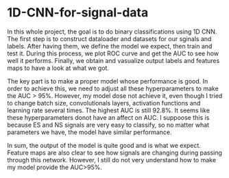 # 1D-CNN-for-signal-data

In this whole project, the goal is to do binary classifications using 1D CNN. The first step is to construct dataloader and datasets for our sginals and labels. After having them, we define the model we expect, then train and test it. During this process, we plot ROC curve and get the AUC to see how well it performs. Finally, we obtain and vasualize output labels and features maps to have a look at what we got.

The key part is to make a proper model whose performance is good. In order to achieve this, we need to adjust all these hyperparameters to make the AUC > 95%. However, my model dose not achieve it, even though I tried to change batch size, convolutionals layers, activation functions and learning rate several times. The highest AUC is still 92.8%. It seems like these hyperparameters donot have an affect on AUC. I suppoose this is because ES and NS signals are very easy to classify, so no matter what parameters we have, the model have similar performance.

In sum, the output of the model is quite good and is what we expect. Feature maps are also clear to see how signals are changing during passing through this network. However, I still do not very understand how to make my model provide the AUC>95%.

